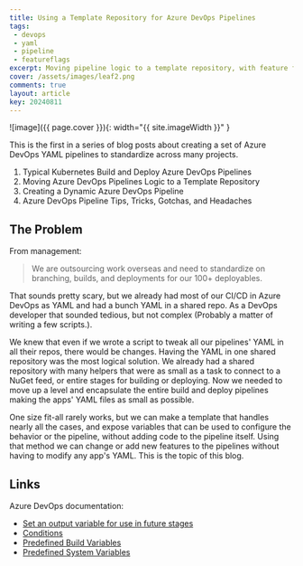 ```yaml
---
title: Using a Template Repository for Azure DevOps Pipelines
tags:
 - devops
 - yaml
 - pipeline
 - featureflags
excerpt: Moving pipeline logic to a template repository, with feature flags
cover: /assets/images/leaf2.png
comments: true
layout: article
key: 20240811
---
```


![image]({{ page.cover }}){: width="{{ site.imageWidth }}" }

This is the first in a series of blog posts about creating a set of Azure DevOps YAML pipelines to standardize across many projects.

1. Typical Kubernetes Build and Deploy Azure DevOps Pipelines
1. Moving Azure DevOps Pipelines Logic to a Template Repository
1. Creating a Dynamic Azure DevOps Pipeline
1. Azure DevOps Pipeline Tips, Tricks, Gotchas, and Headaches

## The Problem

From management:

> We are outsourcing work overseas and need to standardize on branching, builds, and deployments for our 100+ deployables.

That sounds pretty scary, but we already had most of our CI/CD in Azure DevOps as YAML and had a bunch YAML in a shared repo. As a DevOps developer that sounded tedious, but not complex (Probably a matter of writing a few scripts.).

We knew that even if we wrote a script to tweak all our pipelines' YAML in all their repos, there would be changes. Having the YAML in one shared repository was the most logical solution. We already had a shared repository with many helpers that were as small as a task to connect to a NuGet feed, or entire stages for building or deploying. Now we needed to move up a level and encapsulate the entire build and deploy pipelines making the apps' YAML files as small as possible.

One size fit-all rarely works, but we can make a template that handles nearly all the cases, and expose variables that can be used to configure the behavior or the pipeline, without adding code to the pipeline itself. Using that method we can change or add new features to the pipelines without having to modify any app's YAML. This is the topic of this blog.


## Links

Azure DevOps documentation:

- [Set an output variable for use in future stages](https://learn.microsoft.com/en-us/azure/devops/pipelines/process/set-variables-scripts?view=azure-devops&tabs=bash#set-an-output-variable-for-use-in-future-stages)
- [Conditions](https://learn.microsoft.com/en-us/azure/devops/pipelines/process/conditions?view=azure-devops&tabs=yaml%2Cstages)
- [Predefined Build Variables](https://learn.microsoft.com/en-us/azure/devops/pipelines/build/variables?view=azure-devops&tabs=yaml#build-variables-devops-services)
- [Predefined System Variables](https://learn.microsoft.com/en-us/azure/devops/pipelines/build/variables?view=azure-devops&tabs=yaml#system-variables-devops-services)
